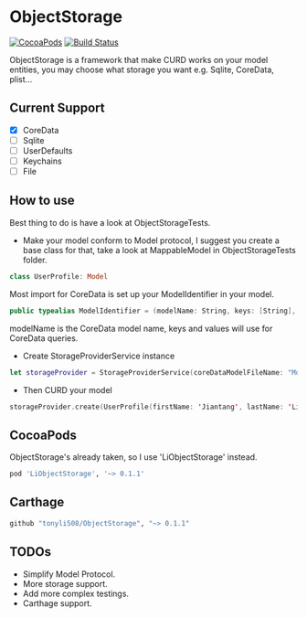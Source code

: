 # ObjectStorage

[![CocoaPods](https://img.shields.io/cocoapods/v/LiObjectStorage.svg)](https://github.com/tonyli508/ObjectStorage.git)
[![Build Status](https://travis-ci.org/tonyli508/ObjectStorage.svg?branch=master)](https://travis-ci.org/tonyli508/ObjectStorage)

ObjectStorage is a framework that make CURD works on your model entities, you may choose what storage you want e.g. Sqlite, CoreData, plist...

## Current Support
- [x] CoreData
- [ ] Sqlite
- [ ] UserDefaults
- [ ] Keychains 
- [ ] File

## How to use 

Best thing to do is have a look at ObjectStorageTests.

- Make your model conform to Model protocol, I suggest you create a base class for that, take a look at MappableModel in ObjectStorageTests folder.
```swift
class UserProfile: Model
```
Most import for CoreData is set up your ModelIdentifier in your model.
```swift
public typealias ModelIdentifier = (modelName: String, keys: [String], values: [String?])
```
modelName is the CoreData model name, keys and values will use for CoreData queries.
- Create StorageProviderService instance
```swift
let storageProvider = StorageProviderService(coreDataModelFileName: "Model")
```
- Then CURD your model
```swift
storageProvider.create(UserProfile(firstName: 'Jiantang', lastName: 'Li'))
``` 

## CocoaPods

ObjectStorage's already taken, so I use 'LiObjectStorage' instead.

```ruby
pod 'LiObjectStorage', '~> 0.1.1'
```

## Carthage

```ruby
github "tonyli508/ObjectStorage", "~> 0.1.1"
```

## TODOs
- Simplify Model Protocol.
- More storage support.
- Add more complex testings.
- Carthage support.
